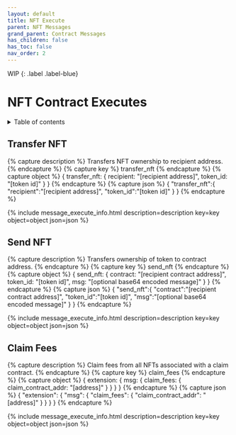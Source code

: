 ```yaml
---
layout: default
title: NFT Execute
parent: NFT Messages
grand_parent: Contract Messages
has_children: false
has_toc: false
nav_order: 2
---
```


WIP
{: .label .label-blue}

# NFT Contract Executes

<details markdown="block">
  <summary>
    Table of contents
  </summary>
  {: .text-delta }
1. TOC
{:toc}
</details>

## Transfer NFT
{% capture description %}
Transfers NFT ownership to recipient address.
{% endcapture %}
{% capture key %}
transfer_nft
{% endcapture %}
{% capture object %}
{
  transfer_nft: {
    recipient: "[recipient address]",
    token_id: "[token id]"
  }
}
{% endcapture %}
{% capture json %}
{
  "transfer_nft":{
    "recipient":"[recipient address]",
    "token_id":"[token id]"
  }
}
{% endcapture %}

{% include message_execute_info.html description=description key=key object=object json=json %}

## Send NFT
{% capture description %}
Transfers ownership of token to contract address.
{% endcapture %}
{% capture key %}
send_nft
{% endcapture %}
{% capture object %}
{
  send_nft: {
    contract: "[recipient contract address]",
    token_id: "[token id]",
    msg: "[optional base64 encoded message]"
  }
}
{% endcapture %}
{% capture json %}
{
  "send_nft":{
    "contract":"[recipient contract address]",
    "token_id":"[token id]",
    "msg":"[optional base64 encoded message]"
  }
}
{% endcapture %}

{% include message_execute_info.html description=description key=key object=object json=json %}

## Claim Fees
{% capture description %}
Claim fees from all NFTs associated with a claim contract. 
{% endcapture %}
{% capture key %}
claim_fees
{% endcapture %}
{% capture object %}
{
  extension: {
    msg: {
      claim_fees: {
        claim_contract_addr: "[address]"
      }
    }
  }
}
{% endcapture %}
{% capture json %}
{
  "extension": {
    "msg": {
      "claim_fees": {
        "claim_contract_addr": "[address]"
      }
    }
  }
}
{% endcapture %}

{% include message_execute_info.html description=description key=key object=object json=json %}